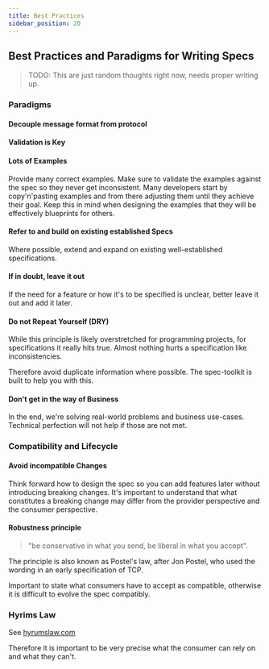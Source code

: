 ```yaml
---
title: Best Practices
sidebar_position: 20
---
```


## Best Practices and Paradigms for Writing Specs

> TODO: This are just random thoughts right now, needs proper writing up.

### Paradigms

#### Decouple message format from protocol

#### Validation is Key

#### Lots of Examples

Provide many correct examples.
Make sure to validate the examples against the spec so they never get inconsistent.
Many developers start by copy'n'pasting examples and from there adjusting them until they achieve their goal.
Keep this in mind when designing the examples that they will be effectively blueprints for others.

#### Refer to and build on existing established Specs

Where possible, extend and expand on existing well-established specifications.

#### If in doubt, leave it out

If the need for a feature or how it's to be specified is unclear, better leave it out and add it later.

#### Do not Repeat Yourself (DRY)

While this principle is likely overstretched for programming projects, for specifications it really hits true.
Almost nothing hurts a specification like inconsistencies.

Therefore avoid duplicate information where possible. The spec-toolkit is built to help you with this.

#### Don't get in the way of Business

In the end, we're solving real-world problems and business use-cases.
Technical perfection will not help if those are not met.

### Compatibility and Lifecycle

#### Avoid incompatible Changes

Think forward how to design the spec so you can add features later without introducing breaking changes.
It's important to understand that what constitutes a breaking change may differ from the provider perspective and the consumer perspective.

#### Robustness principle

> "be conservative in what you send, be liberal in what you accept".

The principle is also known as Postel's law, after Jon Postel, who used the wording in an early specification of TCP.

Important to state what consumers have to accept as compatible, otherwise it is difficult to evolve the spec compatibly.

### Hyrims Law

See [hyrumslaw.com](https://www.hyrumslaw.com/)

Therefore it is important to be very precise what the consumer can rely on and what they can't.
